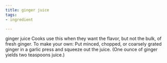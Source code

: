 ```yaml
---
title: ginger juice
tags:
- ingredient

---
```

ginger juice Cooks use this when they want the flavor, but not the bulk, of fresh ginger. To make your own: Put minced, chopped, or coarsely grated ginger in a garlic press and squeeze out the juice. (One ounce of ginger yields two teaspoons juice.)
